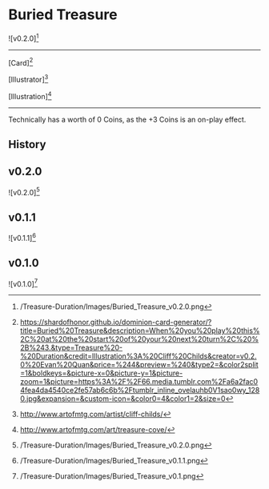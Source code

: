 # Buried Treasure

![v0.2.0][^v0.2.0]

---

[Card][^Card]

[Illustrator][^Illustrator]

[Illustration][^Illustration]

---

Technically has a worth of 0 Coins, as the +3 Coins is an on-play effect.

## History

## v0.2.0

![v0.2.0][^v0.2.0]

## v0.1.1

![v0.1.1][^v0.1.1]

## v0.1.0

![v0.1.0][^v0.1.0]

[^v0.2.0]: /Treasure-Duration/Images/Buried_Treasure_v0.2.0.png
[^v0.1.1]: /Treasure-Duration/Images/Buried_Treasure_v0.1.1.png
[^v0.1.0]: /Treasure-Duration/Images/Buried_Treasure_v0.1.png
[^Card]: https://shardofhonor.github.io/dominion-card-generator/?title=Buried%20Treasure&description=When%20you%20play%20this%2C%20at%20the%20start%20of%20your%20next%20turn%2C%20%2B%243.&type=Treasure%20-%20Duration&credit=Illustration%3A%20Cliff%20Childs&creator=v0.2.0%20Evan%20Quan&price=%244&preview=%240&type2=&color2split=1&boldkeys=&picture-x=0&picture-y=1&picture-zoom=1&picture=https%3A%2F%2F66.media.tumblr.com%2Fa6a2fac04fea4da4540ce2fe57ab6c6b%2Ftumblr_inline_ovelauhb0V1sao0wy_1280.jpg&expansion=&custom-icon=&color0=4&color1=2&size=0
[^Illustrator]: http://www.artofmtg.com/artist/cliff-childs/
[^Illustration]: http://www.artofmtg.com/art/treasure-cove/
